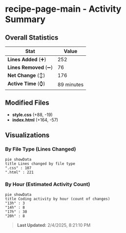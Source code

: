 # recipe-page-main - Activity Summary 

## Overall Statistics

| Stat                   | Value                                                             |
| ---------------------- | ----------------------------------------------------------------- |
| **Lines Added** (➕)   | 252                                          |
| **Lines Removed** (➖) | 76                                        |
| **Net Change** (↕)    | 176                |
| **Active Time** (⌚)   | 89 minutes |


## Modified Files
- **style.css** (+88, -19)
- **index.html** (+164, -57)

## Visualizations

### By File Type (Lines Changed)

```mermaid
pie showData
title Lines changed by file type
".css" : 107
".html" : 221
```

### By Hour (Estimated Activity Count)

```mermaid
pie showData
title Coding activity by hour (count of changes)
"13h" : 3
"14h" : 8
"17h" : 30
"20h" : 8
```


> **Last Updated:** 2/4/2025, 8:21:10 PM
